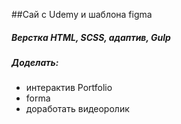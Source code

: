 ##Сай с Udemy и шаблона figma  
##### Верстка HTML, SCSS, адаптив, Gulp  

##### Доделать:
- интерактив Portfolio
- forma
- доработать видеоролик 


